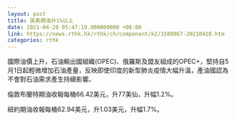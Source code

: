 ```yaml
---
layout: post
title: 英美期油升1%以上
date: 2021-04-28 05:47:19.000000000 +08:00
link: https://news.rthk.hk/rthk/ch/component/k2/1588067-20210428.htm
categories: rthk
---
```


國際油價上升，石油輸出國組織(OPEC)、俄羅斯及盟友組成的OPEC+，堅持自5月1日起輕微增加石油產量，反映即使印度的新型肺炎疫情大幅升溫，產油國認為不會對石油需求產生持續影響。

倫敦布蘭特期油收報每桶66.42美元，升77美仙，升幅1.2%。

紐約期油收報每桶62.94美元，升1.03美元，升幅1.7%。
